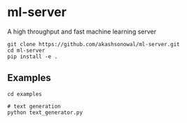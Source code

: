 # ml-server

A high throughput and fast machine learning server

```
git clone https://github.com/akashsonowal/ml-server.git
cd ml-server
pip install -e .
```

## Examples
```
cd examples

# text generation
python text_generator.py
```